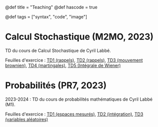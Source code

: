 @def title = "Teaching"
@def hascode = true

@def tags = ["syntax", "code", "image"]

# Calcul Stochastique (M2MO, 2023)

TD du cours de Calcul Stochastique de Cyril Labbé. 

Feuilles d'exercice : [TD1 (rappels)](/teaching/csto/TD1.pdf), [TD2 (rappels)](/teaching/csto/TD2.pdf), [TD3 (mouvement brownien)](/teaching/csto/TD3.pdf), [TD4 (martingales)](/teaching/csto/TD4.pdf), [TD5 (Intégrale de Wiener)](/teaching/csto/TD5.pdf)


# Probabilités (PR7, 2023)

2023-2024 : TD du cours de probabilités mathématiques de Cyril Labbé (M1). 

Feuilles d'exercice : [TD1 (espaces mesurés)](/teaching/pr7/TD1.pdf), [TD2 (intégration)](/teaching/pr7/TD2.pdf), [TD3 (variables aléatoires)](/teaching/pr7/TD3.pdf)



